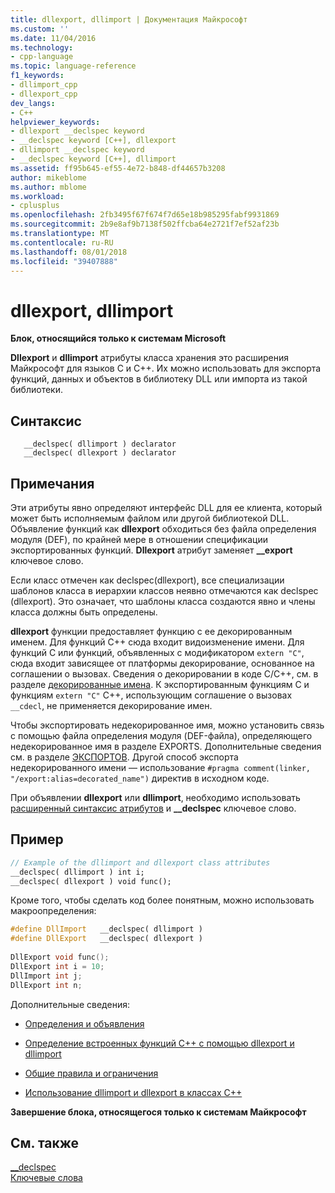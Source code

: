 ```yaml
---
title: dllexport, dllimport | Документация Майкрософт
ms.custom: ''
ms.date: 11/04/2016
ms.technology:
- cpp-language
ms.topic: language-reference
f1_keywords:
- dllimport_cpp
- dllexport_cpp
dev_langs:
- C++
helpviewer_keywords:
- dllexport __declspec keyword
- __declspec keyword [C++], dllexport
- dllimport __declspec keyword
- __declspec keyword [C++], dllimport
ms.assetid: ff95b645-ef55-4e72-b848-df44657b3208
author: mikeblome
ms.author: mblome
ms.workload:
- cplusplus
ms.openlocfilehash: 2fb3495f67f674f7d65e18b985295fabf9931869
ms.sourcegitcommit: 2b9e8af9b7138f502ffcba64e2721f7ef52af23b
ms.translationtype: MT
ms.contentlocale: ru-RU
ms.lasthandoff: 08/01/2018
ms.locfileid: "39407888"
---
```

# <a name="dllexport-dllimport"></a>dllexport, dllimport
**Блок, относящийся только к системам Microsoft**  
  
 **Dllexport** и **dllimport** атрибуты класса хранения это расширения Майкрософт для языков C и C++. Их можно использовать для экспорта функций, данных и объектов в библиотеку DLL или импорта из такой библиотеки.  
  
## <a name="syntax"></a>Синтаксис  
  
```  
   __declspec( dllimport ) declarator  
   __declspec( dllexport ) declarator  
```  
  
## <a name="remarks"></a>Примечания  
 Эти атрибуты явно определяют интерфейс DLL для ее клиента, который может быть исполняемым файлом или другой библиотекой DLL. Объявление функций как **dllexport** обходиться без файла определения модуля (DEF), по крайней мере в отношении спецификации экспортированных функций. **Dllexport** атрибут заменяет **__export** ключевое слово.  
  
 Если класс отмечен как declspec(dllexport), все специализации шаблонов класса в иерархии классов неявно отмечаются как declspec (dllexport). Это означает, что шаблоны класса создаются явно и члены класса должны быть определены.  
  
 **dllexport** функции предоставляет функцию с ее декорированным именем. Для функций C++ сюда входит видоизменение имени. Для функций C или функций, объявленных с модификатором `extern "C"`, сюда входит зависящее от платформы декорирование, основанное на соглашении о вызовах. Сведения о декорировании в коде C/C++, см. в разделе [декорированные имена](../build/reference/decorated-names.md). К экспортированным функциям C и функциям `extern "C"` C++, использующим соглашение о вызовах `__cdecl`, не применяется декорирование имен.  
  
 Чтобы экспортировать недекорированное имя, можно установить связь с помощью файла определения модуля (DEF-файла), определяющего недекорированное имя в разделе EXPORTS. Дополнительные сведения см. в разделе [ЭКСПОРТОВ](../build/reference/exports.md). Другой способ экспорта недекорированного имени — использование `#pragma comment(linker, "/export:alias=decorated_name")` директив в исходном коде.  
  
 При объявлении **dllexport** или **dllimport**, необходимо использовать [расширенный синтаксис атрибутов](../cpp/declspec.md) и **__declspec** ключевое слово.  
  
## <a name="example"></a>Пример  
  
```cpp  
// Example of the dllimport and dllexport class attributes  
__declspec( dllimport ) int i;  
__declspec( dllexport ) void func();  
```  
  
 Кроме того, чтобы сделать код более понятным, можно использовать макроопределения:  
  
```cpp  
#define DllImport   __declspec( dllimport )  
#define DllExport   __declspec( dllexport )  
  
DllExport void func();  
DllExport int i = 10;  
DllImport int j;  
DllExport int n;  
```  
  
 Дополнительные сведения:  
  
-   [Определения и объявления](../cpp/definitions-and-declarations-cpp.md)  
  
-   [Определение встроенных функций C++ с помощью dllexport и dllimport](../cpp/defining-inline-cpp-functions-with-dllexport-and-dllimport.md)  
  
-   [Общие правила и ограничения](../cpp/general-rules-and-limitations.md)  
  
-   [Использование dllimport и dllexport в классах C++](../cpp/using-dllimport-and-dllexport-in-cpp-classes.md)  
  
 **Завершение блока, относящегося только к системам Майкрософт**  
  
## <a name="see-also"></a>См. также  
 [__declspec](../cpp/declspec.md)   
 [Ключевые слова](../cpp/keywords-cpp.md)